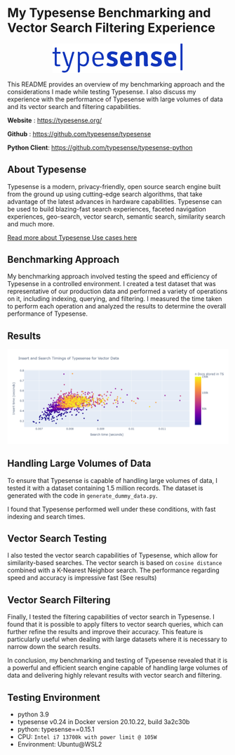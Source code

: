 # My Typesense Benchmarking and Vector Search Filtering Experience

<p align="center">
  <a href="https://typesense.org"><img src="imgs/typesense_logo.svg" alt="Typesense" width="298" /></a> 
</p>

This README provides an overview of my benchmarking approach and the considerations I made while testing Typesense. I also discuss my experience with the performance of Typesense with large volumes of data and its vector search and filtering capabilities.


**Website** : https://typesense.org/

**Github** : https://github.com/typesense/typesense

**Python Client**: https://github.com/typesense/typesense-python

## About Typesense
Typesense is a modern, privacy-friendly, open source search engine built from the ground up using cutting-edge search algorithms, that take advantage of the latest advances in hardware capabilities.
Typesense can be used to build blazing-fast search experiences, faceted navigation experiences, geo-search, vector search, semantic search, similarity search and much more.

[Read more about Typesense Use cases here](https://typesense.org/docs/overview/use-cases.html)

## Benchmarking Approach

My benchmarking approach involved testing the speed and efficiency of Typesense in a controlled environment. I created a test dataset that was representative of our production data and performed a variety of operations on it, including indexing, querying, and filtering. I measured the time taken to perform each operation and analyzed the results to determine the overall performance of Typesense.

## Results
![Results](imgs/ts_timings.png)

## Handling Large Volumes of Data

To ensure that Typesense is capable of handling large volumes of data, I tested it with a dataset containing 1.5 million records. The dataset is generated with the code in `generate_dummy_data.py`.

I found that Typesense performed well under these conditions, with fast indexing and search times.

## Vector Search Testing

I also tested the vector search capabilities of Typesense, which allow for similarity-based searches. The vector search is based on `cosine distance` combined with a K-Nearest Neighbor search. The performance regarding speed and accuracy is impressive fast (See results)

## Vector Search Filtering

Finally, I tested the filtering capabilities of vector search in Typesense. I found that it is possible to apply filters to vector search queries, which can further refine the results and improve their accuracy. This feature is particularly useful when dealing with large datasets where it is necessary to narrow down the search results.

In conclusion, my benchmarking and testing of Typesense revealed that it is a powerful and efficient search engine capable of handling large volumes of data and delivering highly relevant results with vector search and filtering.

## Testing Environment
- python 3.9
- typesense v0.24 in Docker version 20.10.22, build 3a2c30b
- python: typesense==0.15.1
- CPU: `Intel i7 13700k with power limit @ 105W`
- Environment: Ubuntu@WSL2